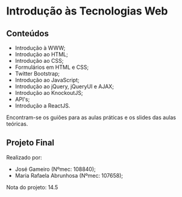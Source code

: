 # Introdução às Tecnologias Web
## Conteúdos
- Introdução à WWW;
- Introdução ao HTML;
- Introdução ao CSS;
- Formulários em HTML e CSS;
- Twitter Bootstrap;
- Introdução ao JavaScript;
- Introdução ao jQuery, jQueryUI e AJAX;
- Introdução ao KnockoutJS;
- API's;
- Introdução a ReactJS.<br />

Encontram-se os guiões para as aulas práticas e os slides das aulas teóricas.
## Projeto Final
Realizado por:
- José Gameiro (Nºmec: 108840);
- Maria Rafaela Abrunhosa (Nºmec: 107658); <br />

Nota do projeto: 14.5

